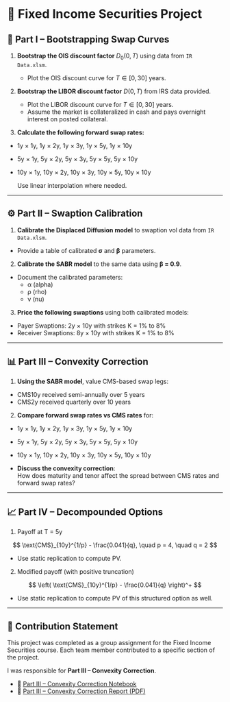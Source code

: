 # 📘 Fixed Income Securities Project

## 🧩 Part I – Bootstrapping Swap Curves

1. **Bootstrap the OIS discount factor** $D_0(0, T)$ using data from `IR Data.xlsm`.  
   - Plot the OIS discount curve for $T \in [0, 30]$ years.

2. **Bootstrap the LIBOR discount factor** $D(0, T)$ from IRS data provided.  
   - Plot the LIBOR discount curve for $T \in [0, 30]$ years.  
   - Assume the market is collateralized in cash and pays overnight interest on posted collateral.

3. **Calculate the following forward swap rates:**
- 1y × 1y, 1y × 2y, 1y × 3y, 1y × 5y, 1y × 10y
- 5y × 1y, 5y × 2y, 5y × 3y, 5y × 5y, 5y × 10y
- 10y × 1y, 10y × 2y, 10y × 3y, 10y × 5y, 10y × 10y
  
  Use linear interpolation where needed.

---

## ⚙️ Part II – Swaption Calibration

1. **Calibrate the Displaced Diffusion model** to swaption vol data from `IR Data.xlsm`.  
- Provide a table of calibrated **σ** and **β** parameters.

2. **Calibrate the SABR model** to the same data using **β = 0.9**.  
- Document the calibrated parameters:
  - α (alpha)  
  - ρ (rho)  
  - ν (nu)

3. **Price the following swaptions** using both calibrated models:

- Payer Swaptions: 2y × 10y with strikes K = 1% to 8%
- Receiver Swaptions: 8y × 10y with strikes K = 1% to 8%

---

## 📊 Part III – Convexity Correction

1. **Using the SABR model**, value CMS-based swap legs:

- CMS10y received semi-annually over 5 years  
- CMS2y received quarterly over 10 years  

2. **Compare forward swap rates vs CMS rates** for:
- 1y × 1y, 1y × 2y, 1y × 3y, 1y × 5y, 1y × 10y
- 5y × 1y, 5y × 2y, 5y × 3y, 5y × 5y, 5y × 10y
- 10y × 1y, 10y × 2y, 10y × 3y, 10y × 5y, 10y × 10y

- **Discuss the convexity correction**:  
  How does maturity and tenor affect the spread between CMS rates and forward swap rates?

---

## 📈 Part IV – Decompounded Options

1. Payoff at T = 5y

$$
\text{CMS}_{10y}^{1/p} - \frac{0.041}{q}, \quad p = 4, \quad q = 2
$$

- Use static replication to compute PV.

2. Modified payoff (with positive truncation)

$$
\left( \text{CMS}_{10y}^{1/p} - \frac{0.041}{q} \right)^+
$$

- Use static replication to compute PV of this structured option as well.
---

## 👤 Contribution Statement

This project was completed as a group assignment for the Fixed Income Securities course. 
Each team member contributed to a specific section of the project.

I was responsible for **Part III – Convexity Correction**.
- 📓 [Part III – Convexity Correction Notebook](./group%20project/Part_III_Convexity_Correction.ipynb)  
- 📄 [Part III – Convexity Correction Report (PDF)](./group_project/Part_III_report.pdf)

